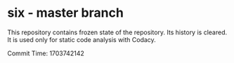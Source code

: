 # six - master branch

This repository contains frozen state of the repository.
Its history is cleared. It is used only for static code
analysis with Codacy.

Commit Time: 1703742142